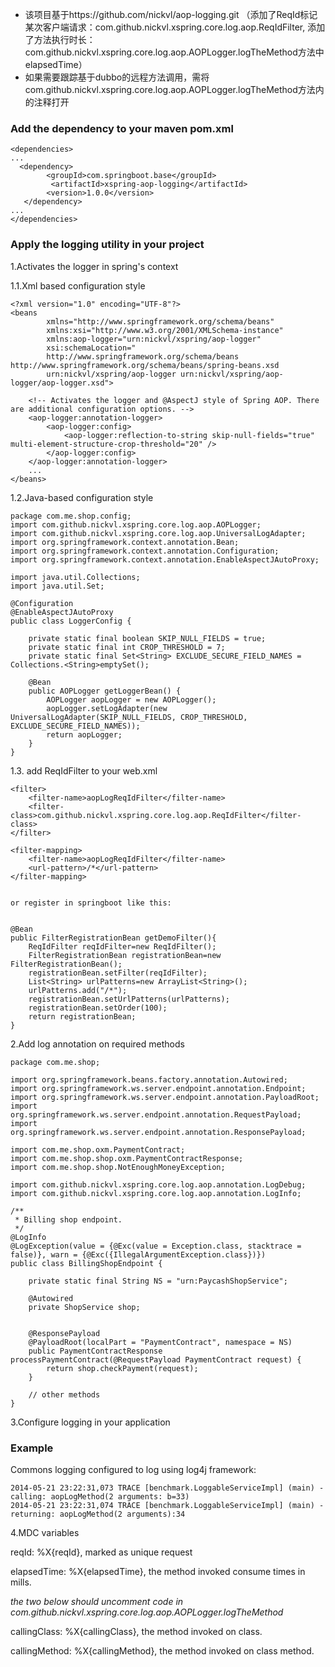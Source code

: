 
- 该项目基于https://github.com/nickvl/aop-logging.git （添加了ReqId标记某次客户端请求：com.github.nickvl.xspring.core.log.aop.ReqIdFilter, 添加了方法执行时长：com.github.nickvl.xspring.core.log.aop.AOPLogger.logTheMethod方法中elapsedTime）
- 如果需要跟踪基于dubbo的远程方法调用，需将com.github.nickvl.xspring.core.log.aop.AOPLogger.logTheMethod方法内的注释打开

### Add the dependency to your maven pom.xml
    <dependencies>
    ...
      <dependency>
            <groupId>com.springboot.base</groupId>
             <artifactId>xspring-aop-logging</artifactId>
            <version>1.0.0</version>
       </dependency>
    ...
    </dependencies>

### Apply the logging utility in your project

1.Activates the logger in spring's context

1.1.Xml based configuration style

    <?xml version="1.0" encoding="UTF-8"?>
    <beans
            xmlns="http://www.springframework.org/schema/beans"
            xmlns:xsi="http://www.w3.org/2001/XMLSchema-instance"
            xmlns:aop-logger="urn:nickvl/xspring/aop-logger"
            xsi:schemaLocation="
            http://www.springframework.org/schema/beans http://www.springframework.org/schema/beans/spring-beans.xsd
            urn:nickvl/xspring/aop-logger urn:nickvl/xspring/aop-logger/aop-logger.xsd">

        <!-- Activates the logger and @AspectJ style of Spring AOP. There are additional configuration options. -->
        <aop-logger:annotation-logger>
            <aop-logger:config>
                <aop-logger:reflection-to-string skip-null-fields="true" multi-element-structure-crop-threshold="20" />
            </aop-logger:config>
        </aop-logger:annotation-logger>
        ...
    </beans>

1.2.Java-based configuration style


    package com.me.shop.config;
    import com.github.nickvl.xspring.core.log.aop.AOPLogger;
    import com.github.nickvl.xspring.core.log.aop.UniversalLogAdapter;
    import org.springframework.context.annotation.Bean;
    import org.springframework.context.annotation.Configuration;
    import org.springframework.context.annotation.EnableAspectJAutoProxy;

    import java.util.Collections;
    import java.util.Set;

    @Configuration
    @EnableAspectJAutoProxy
    public class LoggerConfig {

        private static final boolean SKIP_NULL_FIELDS = true;
        private static final int CROP_THRESHOLD = 7;
        private static final Set<String> EXCLUDE_SECURE_FIELD_NAMES = Collections.<String>emptySet();

        @Bean
        public AOPLogger getLoggerBean() {
            AOPLogger aopLogger = new AOPLogger();
            aopLogger.setLogAdapter(new UniversalLogAdapter(SKIP_NULL_FIELDS, CROP_THRESHOLD, EXCLUDE_SECURE_FIELD_NAMES));
            return aopLogger;
        }
    }

1.3. add ReqIdFilter to your web.xml


    <filter>
        <filter-name>aopLogReqIdFilter</filter-name>
        <filter-class>com.github.nickvl.xspring.core.log.aop.ReqIdFilter</filter-class>
    </filter>

    <filter-mapping>
        <filter-name>aopLogReqIdFilter</filter-name>
        <url-pattern>/*</url-pattern>
    </filter-mapping>


    or register in springboot like this:


    @Bean
    public FilterRegistrationBean getDemoFilter(){
        ReqIdFilter reqIdFilter=new ReqIdFilter();
        FilterRegistrationBean registrationBean=new FilterRegistrationBean();
        registrationBean.setFilter(reqIdFilter);
        List<String> urlPatterns=new ArrayList<String>();
        urlPatterns.add("/*");
        registrationBean.setUrlPatterns(urlPatterns);
        registrationBean.setOrder(100);
        return registrationBean;
    }



2.Add log annotation on required methods


    package com.me.shop;

    import org.springframework.beans.factory.annotation.Autowired;
    import org.springframework.ws.server.endpoint.annotation.Endpoint;
    import org.springframework.ws.server.endpoint.annotation.PayloadRoot;
    import org.springframework.ws.server.endpoint.annotation.RequestPayload;
    import org.springframework.ws.server.endpoint.annotation.ResponsePayload;

    import com.me.shop.oxm.PaymentContract;
    import com.me.shop.shop.oxm.PaymentContractResponse;
    import com.me.shop.shop.NotEnoughMoneyException;

    import com.github.nickvl.xspring.core.log.aop.annotation.LogDebug;
    import com.github.nickvl.xspring.core.log.aop.annotation.LogInfo;

    /**
     * Billing shop endpoint.
     */
    @LogInfo
    @LogException(value = {@Exc(value = Exception.class, stacktrace = false)}, warn = {@Exc({IllegalArgumentException.class})})
    public class BillingShopEndpoint {

        private static final String NS = "urn:PaycashShopService";

        @Autowired
        private ShopService shop;


        @ResponsePayload
        @PayloadRoot(localPart = "PaymentContract", namespace = NS)
        public PaymentContractResponse processPaymentContract(@RequestPayload PaymentContract request) {
            return shop.checkPayment(request);
        }

        // other methods
    }

3.Configure logging in your application

### Example

Commons logging configured to log using log4j framework:

    2014-05-21 23:22:31,073 TRACE [benchmark.LoggableServiceImpl] (main) - calling: aopLogMethod(2 arguments: b=33)
    2014-05-21 23:22:31,074 TRACE [benchmark.LoggableServiceImpl] (main) - returning: aopLogMethod(2 arguments):34


4.MDC variables

  reqId: %X{reqId}, marked as unique request

  elapsedTime: %X{elapsedTime}, the method invoked consume times in mills.

  *the two below should uncomment code in com.github.nickvl.xspring.core.log.aop.AOPLogger.logTheMethod*
  
  callingClass: %X{callingClass}, the method invoked on class.

  callingMethod: %X{callingMethod}, the method invoked on class method.

